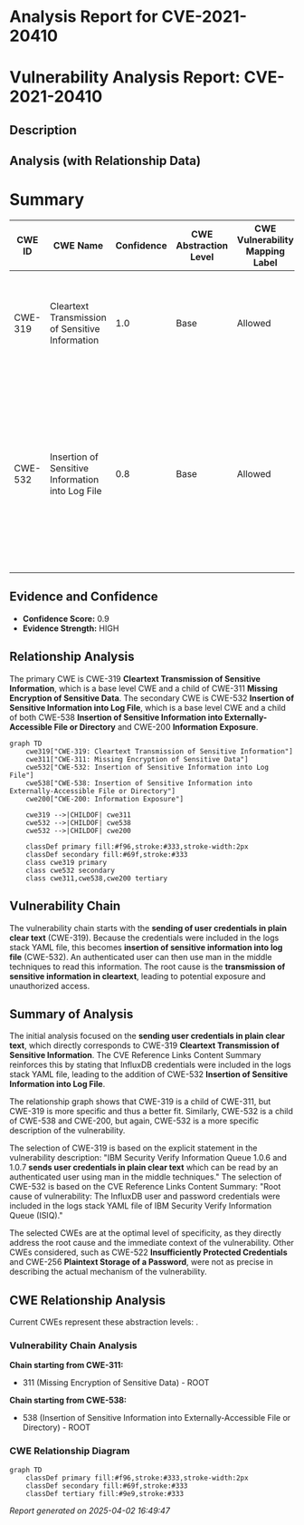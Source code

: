 # Analysis Report for CVE-2021-20410

# Vulnerability Analysis Report: CVE-2021-20410

## Description



## Analysis (with Relationship Data)

# Summary
| CWE ID | CWE Name | Confidence | CWE Abstraction Level | CWE Vulnerability Mapping Label | CWE-Vulnerability Mapping Notes |
|---|---|---|---|---|---|
| CWE-319 | Cleartext Transmission of Sensitive Information | 1.0 | Base | Allowed | Primary CWE. The vulnerability explicitly states that user credentials are sent in cleartext. |
| CWE-532 | Insertion of Sensitive Information into Log File | 0.8 | Base | Allowed | Secondary CWE. The CVE Reference Links Content Summary indicates that InfluxDB user and password credentials were included in the logs stack YAML file. |

## Evidence and Confidence

*   **Confidence Score:** 0.9
*   **Evidence Strength:** HIGH

## Relationship Analysis
The primary CWE is CWE-319 **Cleartext Transmission of Sensitive Information**, which is a base level CWE and a child of CWE-311 **Missing Encryption of Sensitive Data**. The secondary CWE is CWE-532 **Insertion of Sensitive Information into Log File**, which is a base level CWE and a child of both CWE-538 **Insertion of Sensitive Information into Externally-Accessible File or Directory** and CWE-200 **Information Exposure**.

```mermaid
graph TD
    cwe319["CWE-319: Cleartext Transmission of Sensitive Information"]
    cwe311["CWE-311: Missing Encryption of Sensitive Data"]
    cwe532["CWE-532: Insertion of Sensitive Information into Log File"]
    cwe538["CWE-538: Insertion of Sensitive Information into Externally-Accessible File or Directory"]
    cwe200["CWE-200: Information Exposure"]
    
    cwe319 -->|CHILDOF| cwe311
    cwe532 -->|CHILDOF| cwe538
    cwe532 -->|CHILDOF| cwe200
    
    classDef primary fill:#f96,stroke:#333,stroke-width:2px
    classDef secondary fill:#69f,stroke:#333
    class cwe319 primary
    class cwe532 secondary
    class cwe311,cwe538,cwe200 tertiary
```

## Vulnerability Chain
The vulnerability chain starts with the **sending of user credentials in plain clear text** (CWE-319). Because the credentials were included in the logs stack YAML file, this becomes **insertion of sensitive information into log file** (CWE-532). An authenticated user can then use man in the middle techniques to read this information. The root cause is the **transmission of sensitive information in cleartext**, leading to potential exposure and unauthorized access.

## Summary of Analysis
The initial analysis focused on the **sending user credentials in plain clear text**, which directly corresponds to CWE-319 **Cleartext Transmission of Sensitive Information**. The CVE Reference Links Content Summary reinforces this by stating that InfluxDB credentials were included in the logs stack YAML file, leading to the addition of CWE-532 **Insertion of Sensitive Information into Log File**.

The relationship graph shows that CWE-319 is a child of CWE-311, but CWE-319 is more specific and thus a better fit. Similarly, CWE-532 is a child of CWE-538 and CWE-200, but again, CWE-532 is a more specific description of the vulnerability.

The selection of CWE-319 is based on the explicit statement in the vulnerability description: "IBM Security Verify Information Queue 1.0.6 and 1.0.7 **sends user credentials in plain clear text** which can be read by an authenticated user using man in the middle techniques." The selection of CWE-532 is based on the CVE Reference Links Content Summary: "Root cause of vulnerability: The InfluxDB user and password credentials were included in the logs stack YAML file of IBM Security Verify Information Queue (ISIQ)."

The selected CWEs are at the optimal level of specificity, as they directly address the root cause and the immediate context of the vulnerability. Other CWEs considered, such as CWE-522 **Insufficiently Protected Credentials** and CWE-256 **Plaintext Storage of a Password**, were not as precise in describing the actual mechanism of the vulnerability.


## CWE Relationship Analysis

Current CWEs represent these abstraction levels: .


### Vulnerability Chain Analysis

**Chain starting from CWE-311:**
- 311 (Missing Encryption of Sensitive Data) - ROOT


**Chain starting from CWE-538:**
- 538 (Insertion of Sensitive Information into Externally-Accessible File or Directory) - ROOT



### CWE Relationship Diagram

```mermaid
graph TD
    classDef primary fill:#f96,stroke:#333,stroke-width:2px
    classDef secondary fill:#69f,stroke:#333
    classDef tertiary fill:#9e9,stroke:#333
```



*Report generated on 2025-04-02 16:49:47*
